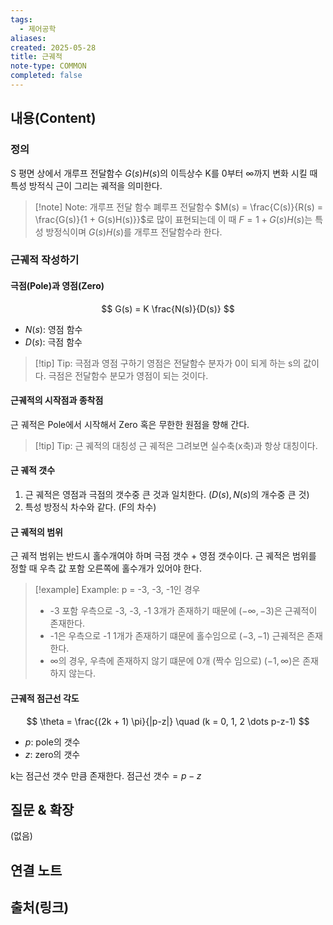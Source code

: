 ```yaml
---
tags:
  - 제어공학
aliases: 
created: 2025-05-28
title: 근궤적
note-type: COMMON
completed: false
---
```


## 내용(Content)
### 정의
S 평면 상에서 개루프 전달함수 $G(s)H(s)$의 이득상수 K를 0부터 $\infty$까지 변화 시킬 때 특성 방적식 근이 그리는 궤적을 의미한다.

>[!note] Note: 개루프 전달 함수
>폐루프 전달함수 $M(s) = \frac{C(s)}{R(s) = \frac{G(s)}{1 + G(s)H(s)}}$로 많이 표현되는데 이 때 $F = 1 + G(s)H(s)$는 특성 방정식이며 $G(s)H(s)$를 개루프 전달함수라 한다.

### 근궤적 작성하기

#### 극점(Pole)과 영점(Zero)

$$
G(s) = K \frac{N(s)}{D(s)}
$$
- $N(s)$: 영점 함수
- $D(s)$: 극점 함수

>[!tip] Tip: 극점과 영점 구하기
>영점은 전달함수 분자가 0이 되게 하는 s의 값이다. 극점은 전달함수 분모가 영점이 되는 것이다. 

#### 근궤적의 시작점과 종착점

근 궤적은 Pole에서 시작해서 Zero 혹은 무한한 원점을 향해 간다.

>[!tip] Tip: 근 궤적의 대칭성
>근 궤적은 그려보면 실수축(x축)과 항상 대칭이다.

#### 근 궤적 갯수

1. 근 궤적은 영점과 극점의 갯수중 큰 것과 일치한다. ($D(s), N(s)$의 개수중 큰 것) 
2. 특성 방정식 차수와 같다. (F의 차수)

#### 근 궤적의 범위

근 궤적 범위는 반드시 홀수개여야 하며 극점 갯수 + 영점 갯수이다.
근 궤적은 범위를 정할 때 우측 값 포함 오른쪽에 홀수개가 있어야 한다.

>[!example] Example: p = -3, -3, -1인 경우
>- -3 포함 우측으로 -3, -3, -1 3개가 존재하기 때문에 $(-\infty, -3)$은 근궤적이 존재한다.
>- -1은 우측으로 -1 1개가 존재하기 떄문에 홀수임으로 $(-3, -1)$ 근궤적은 존재한다.
>- $\infty$의 경우, 우측에 존재하지 않기 떄문에 0개 (짝수 임으로) $(-1, \infty)$은 존재하지 않는다.

#### 근궤적 점근선 각도

$$
\theta = \frac{(2k + 1) \pi}{|p-z|} \quad (k = 0, 1, 2 \dots p-z-1)
$$
- $p$: pole의 갯수
- $z$: zero의 갯수

k는 점근선 갯수 만큼 존재한다. $\text{점근선 갯수} = p - z$

## 질문 & 확장

(없음)

## 연결 노트

## 출처(링크)

